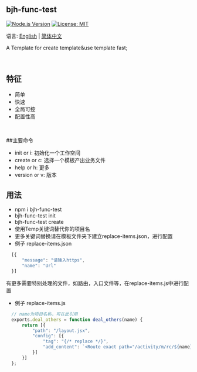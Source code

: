 ## bjh-func-test


[![Node.js Version](https://img.shields.io/badge/node.js-10.5.0-blue.svg)](http://nodejs.org/download)
[![License: MIT](https://img.shields.io/badge/License-MIT-blue.svg)](https://github.com/clerkkent/bjh-func-test/blob/master/LICENSE)

语言: [English](./README.md) | [简体中文](./README.ZH.md)

A Template for create template&use template fast;

<br/>

## 特征

  - 简单
  - 快速
  - 全局可控
  - 配置性高
<br/>

##主要命令
  - init or i: 初始化一个工作空间
  - create or c: 选择一个模板产出业务文件
  - help or h: 更多
  - version or v: 版本

## 用法
  - npm i bjh-func-test
  - bjh-func-test init
  - bjh-func-test create
  - 使用Temp关键词替代你的项目名
  - 更多关键词替换请在模板文件夹下建立replace-items.json，进行配置
  - 例子 replace-items.json

  ```javascript
    [{
        "message": "请输入https",
        "name": "Url"
    }]
  ```

  有更多需要特别处理的文件，如路由，入口文件等，在replace-items.js中进行配置
  - 例子 replace-items.js

  ```javascript
    // name为项目名称，可在此引用
    exports.deal_others = function deal_others(name) {
        return [{
            "path": "/layout.jsx",
            "config": [{
                "tag": "{/* replace */}",
                "add_content": `<Route exact path="/activity/m/rc/${name}" component={${name}} />`
            }]
        }]
    };
  ```